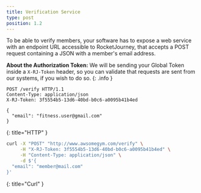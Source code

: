 ```yaml
---
title: Verification Service
type: post
position: 1.2
---
```


To be able to verify members, your software has to expose a web service with an endpoint URL accessible to RocketJourney, that accepts a POST request containing a JSON with a member's email address.

**About the Authorization Token:** We will be sending your Global Token inside a `X-RJ-Token` header, so you can validate that requests are sent from our systems, if you wish to do so.
{: .info }

~~~ http
POST /verify HTTP/1.1
Content-Type: application/json
X-RJ-Token: 3f5554b5-13d6-40bd-b0c6-a0095b41b4ed

{
  "email": "fitness.user@gmail.com"
}
~~~
{: title="HTTP" }

~~~ bash
curl -X "POST" "http://www.awsomegym.com/verify" \
     -H "X-RJ-Token: 3f5554b5-13d6-40bd-b0c6-a0095b41b4ed" \
     -H "Content-Type: application/json" \
     -d $'{
  "email": "member@mail.com"
}'
~~~
{: title="Curl" }
